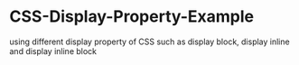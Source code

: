 # CSS-Display-Property-Example
using different display property of CSS such as display block, display inline and display inline block
